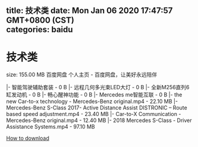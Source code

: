 
title: 技术类
date: Mon Jan 06 2020 17:47:57 GMT+0800 (CST)    
categories: baidu
---

# 技术类
size: 155.00 MB
 百度网盘 个人主页 - 百度网盘，让美好永远陪伴
 
|- 智能驾驶辅助套装 - 0 B
|- 远程几何多光束LED大灯 - 0 B
|- 全新M256直列6缸发动机 - 0 B
|- 畅心醒神功能 - 0 B
|- Mercedes me智能互联 - 0 B
|- the new Car-to-x technology - Mercedes-Benz original.mp4 - 22.10 MB
|- Mercedes-Benz S-Class 2017- Active Distance Assist DISTRONIC – Route based speed adjustment.mp4 - 23.40 MB
|- Car-to-X Communication - Mercedes-Benz original.mp4 - 12.40 MB
|- 2018 Mercedes S-Class - Driver Assistance Systems.mp4 - 97.10 MB

[How to download](https://bpcam.bemobtrk.com/go/2ceec3aa-1ca2-46d6-b9ff-aaa5c184517c?jno=4909)